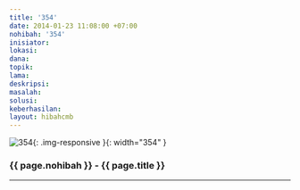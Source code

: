 ```yaml
---
title: '354'
date: 2014-01-23 11:08:00 +07:00
nohibah: '354'
inisiator:
lokasi:
dana:
topik:
lama:
deskripsi:
masalah:
solusi:
keberhasilan:
layout: hibahcmb
---
```


![354](/static/img/hibahcmb/354.png){: .img-responsive }{: width="354" }

### {{ page.nohibah }} - {{ page.title }}

---
